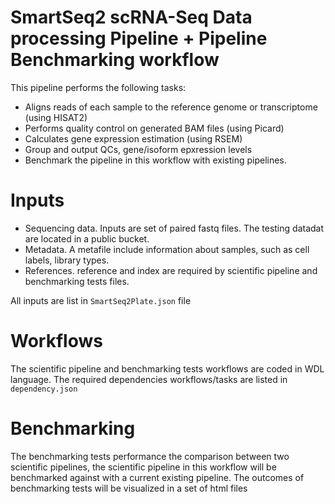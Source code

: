 # SmartSeq2 scRNA-Seq Data processing Pipeline + Pipeline Benchmarking workflow

This pipeline performs the following tasks:
- Aligns reads of each sample to the reference genome or transcriptome (using HISAT2)
- Performs quality control on generated BAM files (using Picard)
- Calculates gene expression estimation (using RSEM)
- Group and output QCs, gene/isoform epxression levels
- Benchmark the pipeline in this workflow with existing pipelines. 
 
# Inputs
 - Sequencing data. Inputs are set of paired fastq files. The testing datadat are located in a public bucket.
 - Metadata. A metafile include information about samples, such as cell labels, library types.   
-  References. reference and index are required by scientific pipeline and benchmarking tests files.

All inputs are list in `SmartSeq2Plate.json` file
 
# Workflows

The scientific pipeline and benchmarking tests workflows are coded in WDL language. The required dependencies workflows/tasks are listed in `dependency.json` 

# Benchmarking 

The benchmarking tests performance the comparison between two scientific pipelines, the scientific pipeline in this workflow will be benchmarked against with a current existing pipeline. The outcomes of benchmarking tests will be visualized in a set of html files 

